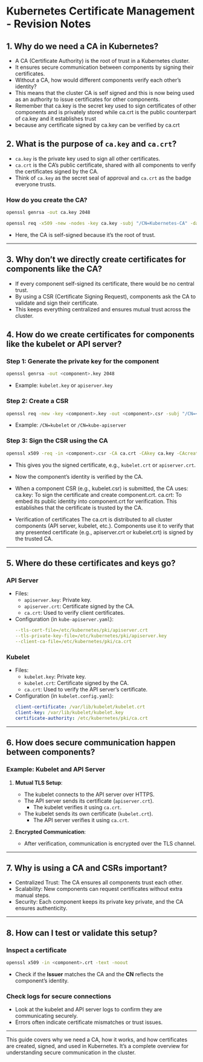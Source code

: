 # Kubernetes Certificate Management - Revision Notes

## 1. Why do we need a CA in Kubernetes?
- A CA (Certificate Authority) is the root of trust in a Kubernetes cluster.
- It ensures secure communication between components by signing their certificates.
- Without a CA, how would different components verify each other’s identity?
- This means that the cluster CA is self signed and this is now being used as an authority to issue certificates for other components.
- Remember that ca.key is the secret key used to sign certificates of other components and is privately stored while ca.crt is the public counterpart of ca.key and it establishes trust
- because any certificate signed by ca.key can be verified by ca.crt 

## 2. What is the purpose of `ca.key` and `ca.crt`?
- `ca.key` is the private key used to sign all other certificates.
- `ca.crt` is the CA’s public certificate, shared with all components to verify the certificates signed by the CA.
- Think of `ca.key` as the secret seal of approval and `ca.crt` as the badge everyone trusts.

### How do you create the CA?
```bash
openssl genrsa -out ca.key 2048

openssl req -x509 -new -nodes -key ca.key -subj "/CN=Kubernetes-CA" -days 10000 -out ca.crt
```
- Here, the CA is self-signed because it’s the root of trust.

---

## 3. Why don’t we directly create certificates for components like the CA?
- If every component self-signed its certificate, there would be no central trust.
- By using a CSR (Certificate Signing Request), components ask the CA to validate and sign their certificate.
- This keeps everything centralized and ensures mutual trust across the cluster.

## 4. How do we create certificates for components like the kubelet or API server?

### Step 1: Generate the private key for the component
```bash
openssl genrsa -out <component>.key 2048
```
- Example: `kubelet.key` or `apiserver.key`

### Step 2: Create a CSR
```bash
openssl req -new -key <component>.key -out <component>.csr -subj "/CN=<component-name>"
```
- Example: `/CN=kubelet` or `/CN=kube-apiserver`

### Step 3: Sign the CSR using the CA
```bash
openssl x509 -req -in <component>.csr -CA ca.crt -CAkey ca.key -CAcreateserial -out <component>.crt -days 365
```
- This gives you the signed certificate, e.g., `kubelet.crt` or `apiserver.crt`.
- Now the component’s identity is verified by the CA.

- When a component CSR (e.g., kubelet.csr) is submitted, the CA uses:
    ca.key: To sign the certificate and create component.crt.
    ca.crt: To embed its public identity into component.crt for verification.
  This establishes that the certificate is trusted by the CA.

- Verification of certificates The ca.crt is distributed to all cluster components (API server, kubelet, etc.).
  Components use it to verify that any presented certificate (e.g., apiserver.crt or kubelet.crt) is signed by the trusted CA.

---

## 5. Where do these certificates and keys go?
### API Server
- Files:
  - `apiserver.key`: Private key.
  - `apiserver.crt`: Certificate signed by the CA.
  - `ca.crt`: Used to verify client certificates.
- Configuration (in `kube-apiserver.yaml`):
  ```yaml
  --tls-cert-file=/etc/kubernetes/pki/apiserver.crt
  --tls-private-key-file=/etc/kubernetes/pki/apiserver.key
  --client-ca-file=/etc/kubernetes/pki/ca.crt
  ```

### Kubelet
- Files:
  - `kubelet.key`: Private key.
  - `kubelet.crt`: Certificate signed by the CA.
  - `ca.crt`: Used to verify the API server’s certificate.
- Configuration (in `kubelet.config.yaml`):
  ```yaml
  client-certificate: /var/lib/kubelet/kubelet.crt
  client-key: /var/lib/kubelet/kubelet.key
  certificate-authority: /etc/kubernetes/pki/ca.crt
  ```

---

## 6. How does secure communication happen between components?
### Example: Kubelet and API Server
1. **Mutual TLS Setup**:
   - The kubelet connects to the API server over HTTPS.
   - The API server sends its certificate (`apiserver.crt`).
     - The kubelet verifies it using `ca.crt`.
   - The kubelet sends its own certificate (`kubelet.crt`).
     - The API server verifies it using `ca.crt`.

2. **Encrypted Communication**:
   - After verification, communication is encrypted over the TLS channel.

---

## 7. Why is using a CA and CSRs important?
- Centralized Trust: The CA ensures all components trust each other.
- Scalability: New components can request certificates without extra manual steps.
- Security: Each component keeps its private key private, and the CA ensures authenticity.

---

## 8. How can I test or validate this setup?
### Inspect a certificate
```bash
openssl x509 -in <component>.crt -text -noout
```
- Check if the **Issuer** matches the CA and the **CN** reflects the component’s identity.

### Check logs for secure connections
- Look at the kubelet and API server logs to confirm they are communicating securely.
- Errors often indicate certificate mismatches or trust issues.

---

This guide covers why we need a CA, how it works, and how certificates are created, signed, and used in Kubernetes. It’s a complete overview for understanding secure communication in the cluster.

